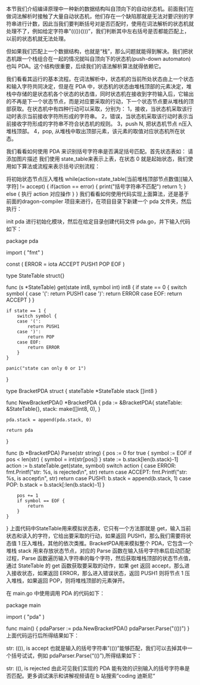本节我们介绍编译原理中一种新的数据结构叫自顶向下的自动状态机。前面我们在做词法解析时接触了大量自动状态机，他们存在一个缺陷那就是无法对要识别的字符串进行计数，因此当我们要判断括号对是否匹配时，使用在词法解析的状态机就处理不了，例如给定字符串”((())()))”，我们判断其中左右括号是否都能匹配上，以前的状态机就无法处理。

但如果我们匹配上一个数据结构，也就是“栈”，那么问题就能得到解决。我们把状态机跟一个栈组合在一起的情况就叫自顶向下的状态机(push-down automaton)也叫 PDA。这个结构很重要，后续我们的语法解析算法就得依赖它。

我们看看其运行的基本流程。在词法解析中，状态机的当前所处状态由上一个状态和输入字符共同决定，但是在 PDA 中，状态机的状态由堆栈顶部的元素决定，堆栈中存储的是状态机各个状态的状态值，同时状态机在接收到字符输入后，它输出的不再是下一个状态节点，而是对应要采取的行动，下一个状态节点要从堆栈的顶部获取。在状态机中有四种行动可以采取，分别为：
1，接收，当状态机采取该行动时表示当前接收字符所形成的字符串。
2，错误，当状态机采取该行动时表示当前接收字符形成的字符串不符合状态机的规则。
3，push N, 把状态机节点 n压入堆栈顶部。
4，pop, 从堆栈中取出顶部元素，该元素的取值对应状态机所在状态。

我们看看如何使用 PDA 来识别括号字符串是否满足括号匹配。首先状态表如：
请添加图片描述
我们使用 state_table来表示上表，在状态 0 就是起始状态，我们使用如下算法或流程来表示括号识别流程：

将初始状态节点压入堆栈
while(action=state_table[当前堆栈顶部节点数值][输入字符] != accept) {
    if(action == error) {
        print("括号字符串不匹配")
        return 1;
    }
    else {
        执行 action 对应操作
    }
}
我们看看如何使用代码实现上面算法，还是基于前面的dragon-compiler 项目来进行，在项目目录下新建一个 pda 文件夹，然后执行：

init pda
进行初始化模块，然后在给定目录创建代码文件 pda.go，并下输入代码如下：

package pda

import (
    "fmt"
)

const (
    ERROR = iota
    ACCEPT
    PUSH1
    POP
    EOF
)

type StateTable struct{}

func (s *StateTable) get(state int8, symbol int) int8 {
    if state == 0 {
        switch symbol {
        case '(':
            return PUSH1
        case ')':
            return ERROR
        case EOF:
            return ACCEPT
        }
    }

    if state == 1 {
        switch symbol {
        case '(':
            return PUSH1
        case ')':
            return POP
        case EOF:
            return ERROR
        }
    }

    panic("state can only 0 or 1")
}

type BracketPDA struct {
    stateTable *StateTable
    stack      []int8
}

func NewBracketPDA() *BracketPDA {
    pda := &BracketPDA{
        stateTable: &StateTable{},
        stack:      make([]int8, 0),
    }

    pda.stack = append(pda.stack, 0)

    return pda
}

func (b *BracketPDA) Parse(str string) {
    pos := 0
    for true {
        symbol := EOF
        if pos < len(str) {
            symbol = int(str[pos])
        }
        state := b.stack[len(b.stack)-1]
        action := b.stateTable.get(state, symbol)
        switch action {
        case ERROR:
            fmt.Printf("str: %s, is rejected\n", str)
            return
        case ACCEPT:
            fmt.Printf("str: %s, is accept\n", str)
            return
        case PUSH1:
            b.stack = append(b.stack, 1)
        case POP:
            b.stack = b.stack[:len(b.stack)-1]
        }

        pos += 1
        if symbol == EOF {
            return
        }
    }
}
上面代码中StateTable用来模拟状态表，它只有一个方法那就是 get，输入当前状态和读入的字符，它给出要采取的行动，如果返回 PUSH1，那么我们需要将状态值 1 压入堆栈，其他的依次类推。BracketPDA用来模拟整个 PDA，它包含一个堆栈 stack 用来存放状态节点，对应的 Parse 函数在输入括号字符串后启动匹配过程，Parse 函数遍历输入字符串的每个字符，然后获取堆栈顶部的状态节点值，通过 StateTable 的 get 函数获取要采取的动作，如果 get 返回 accept，那么进入接收状态，如果返回 ERROR，那么进入错误状态，返回 PUSH1 则将节点 1 压入堆栈，如果返回 POP，则将堆栈顶部的元素弹开。

在 main.go 中使用调用 PDA 的代码如下：

package main

import (
    "pda"
)

func main() {
    pdaParser := pda.NewBracketPDA()
    pdaParser.Parse("(())")
}
上面代码运行后所得结果如下：

str: (()), is accept
也就是输入的括号字符串”(())”能够匹配，我们可以去掉其中一个括号试试，例如 pdaParser.Parse(“(()”),所得结果如下：

str: ((), is rejected
由此可见我们实现的 PDA 能有效的识别输入的括号字符串是否匹配。更多调试演示和讲解视频请在 b 站搜索”coding 迪斯尼“

